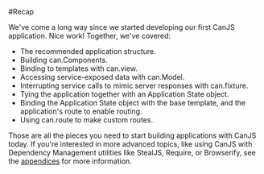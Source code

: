 #Recap

We've come a long way since we started developing our first CanJS application. Nice work! Together, we've covered:

- The recommended application structure.
- Building can.Components.
- Binding to templates with can.view.
- Accessing service-exposed data with can.Model. 
- Interrupting service calls to mimic server responses with can.fixture.
- Tying the application together with an Application State object.
- Binding the Application State object with the base template, and the application's route to enable routing.
- Using can.route to make custom routes.

Those are all the pieces you need to start building applications with CanJS today. If you're interested in more advanced topics, like using CanJS with Dependency Management utilities like StealJS, Require, or Browserify, see the [appendices](#appendices) for more information.